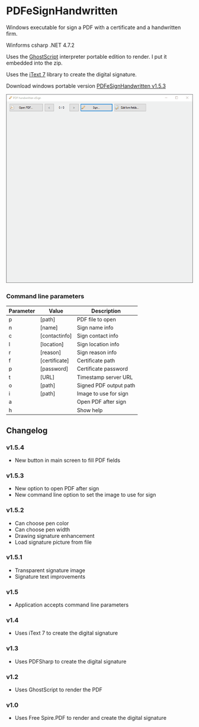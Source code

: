# PDFeSignHandwritten
Windows executable for sign a PDF with a certificate and a handwritten firm.

Winforms csharp .NET 4.7.2

Uses the [GhostScript](https://www.ghostscript.com/) interpreter portable edition to render. I put it embedded into the zip.

Uses the [iText 7](https://itextpdf.com/es/products/itext-7/itext-7-community) library to create the digital signature.

Download windows portable version [PDFeSignHandwritten v1.5.3](https://github.com/alexandrelozano/PDFeSignHandwritten/releases/download/v1.5.3/PDFeSignHandwritten_v1.5.3.zip)

![Sample](https://raw.githubusercontent.com/alexandrelozano/PDFeSignHandwritten/main/PDFeSignHandwritten/samples/PDFeSignHandwritten.gif)

### Command line parameters

| Parameter  | Value | Description |
| ---   | ---         | ---     |
| p | [path] | PDF file to open |
| n | [name] | Sign name info |
| c | [contactinfo] |	Sign contact info |
| l | [location] | Sign location info |
| r | [reason] | Sign reason info |
| f | [certificate] |	Certificate path |
| p | [password] | Certificate password |
| t | [URL] | Timestamp server URL |
| o | [path] | Signed PDF output path |
| i | [path] | Image to use for sign |
| a | | Open PDF after sign |
| h | | Show help |

## Changelog
### v1.5.4
- New button in main screen to fill PDF fields
### v1.5.3
- New option to open PDF after sign
- New command line option to set the image to use for sign
### v1.5.2
- Can choose pen color
- Can choose pen width
- Drawing signature enhancement
- Load signature picture from file
### v1.5.1
- Transparent signature image
- Signature text improvements
### v1.5 
- Application accepts command line parameters
### v1.4 
- Uses iText 7 to create the digital signature
### v1.3 
- Uses PDFSharp to create the digital signature
### v1.2 
- Uses GhostScript to render the PDF
### v1.0 
- Uses Free Spire.PDF to render and create the digital signature
